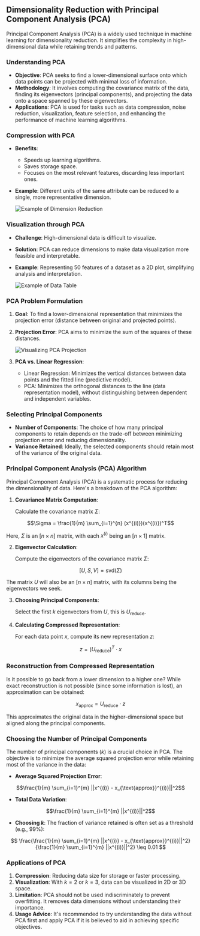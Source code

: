 ## Dimensionality Reduction with Principal Component Analysis (PCA)

Principal Component Analysis (PCA) is a widely used technique in machine learning for dimensionality reduction. It simplifies the complexity in high-dimensional data while retaining trends and patterns.

### Understanding PCA

- **Objective**: PCA seeks to find a lower-dimensional surface onto which data points can be projected with minimal loss of information.
- **Methodology**: It involves computing the covariance matrix of the data, finding its eigenvectors (principal components), and projecting the data onto a space spanned by these eigenvectors.
- **Applications**: PCA is used for tasks such as data compression, noise reduction, visualization, feature selection, and enhancing the performance of machine learning algorithms.

### Compression with PCA

- **Benefits**:
  - Speeds up learning algorithms.
  - Saves storage space.
  - Focuses on the most relevant features, discarding less important ones.
- **Example**: Different units of the same attribute can be reduced to a single, more representative dimension.

  ![Example of Dimension Reduction](https://github.com/djeada/Stanford-Machine-Learning/blob/main/slides/resources/compression_units.png)

### Visualization through PCA

- **Challenge**: High-dimensional data is difficult to visualize.
- **Solution**: PCA can reduce dimensions to make data visualization more feasible and interpretable.
- **Example**: Representing 50 features of a dataset as a 2D plot, simplifying analysis and interpretation.

  ![Example of Data Table](https://github.com/djeada/Stanford-Machine-Learning/blob/main/slides/resources/table.png)

### PCA Problem Formulation

1. **Goal**: To find a lower-dimensional representation that minimizes the projection error (distance between original and projected points).
2. **Projection Error**: PCA aims to minimize the sum of the squares of these distances.

   ![Visualizing PCA Projection](https://github.com/djeada/Stanford-Machine-Learning/blob/main/slides/resources/pca.png)

3. **PCA vs. Linear Regression**:
   - Linear Regression: Minimizes the vertical distances between data points and the fitted line (predictive model).
   - PCA: Minimizes the orthogonal distances to the line (data representation model), without distinguishing between dependent and independent variables.

### Selecting Principal Components

- **Number of Components**: The choice of how many principal components to retain depends on the trade-off between minimizing projection error and reducing dimensionality.
- **Variance Retained**: Ideally, the selected components should retain most of the variance of the original data.

### Principal Component Analysis (PCA) Algorithm

Principal Component Analysis (PCA) is a systematic process for reducing the dimensionality of data. Here's a breakdown of the PCA algorithm:

1. **Covariance Matrix Computation**:
   
   Calculate the covariance matrix $\Sigma$:

$$\Sigma = \frac{1}{m} \sum_{i=1}^{n} (x^{(i)})(x^{(i)})^T$$
   
   Here, $\Sigma$ is an $[n \times n]$ matrix, with each $x^{(i)}$ being an $[n \times 1]$ matrix.

2. **Eigenvector Calculation**:
   
   Compute the eigenvectors of the covariance matrix $\Sigma$:

$$
[U,S,V] = \text{svd}(\Sigma)
$$
   
   The matrix $U$ will also be an $[n \times n]$ matrix, with its columns being the eigenvectors we seek.

3. **Choosing Principal Components**:
   
   Select the first $k$ eigenvectors from $U$, this is $U_{\text{reduce}}$.

4. **Calculating Compressed Representation**:
   
   For each data point $x$, compute its new representation $z$:
 
$$z = (U_{\text{reduce}})^T \cdot x$$

### Reconstruction from Compressed Representation

Is it possible to go back from a lower dimension to a higher one? While exact reconstruction is not possible (since some information is lost), an approximation can be obtained:

$$x_{\text{approx}} = U_{\text{reduce}} \cdot z$$

This approximates the original data in the higher-dimensional space but aligned along the principal components.

### Choosing the Number of Principal Components

The number of principal components ($k$) is a crucial choice in PCA. The objective is to minimize the average squared projection error while retaining most of the variance in the data:

- **Average Squared Projection Error**:

$$\frac{1}{m} \sum_{i=1}^{m} ||x^{(i)} - x_{\text{approx}}^{(i)}||^2$$

- **Total Data Variation**:

$$\frac{1}{m} \sum_{i=1}^{m} ||x^{(i)}||^2$$

- **Choosing $k$**:
  The fraction of variance retained is often set as a threshold (e.g., 99%):

$$
\frac{\frac{1}{m} \sum_{i=1}^{m} ||x^{(i)} - x_{\text{approx}}^{(i)}||^2}
{\frac{1}{m} \sum_{i=1}^{m} ||x^{(i)}||^2} 
\leq 0.01
$$

### Applications of PCA

1. **Compression**: Reducing data size for storage or faster processing.
2. **Visualization**: With $k=2$ or $k=3$, data can be visualized in 2D or 3D space.
3. **Limitation**: PCA should not be used indiscriminately to prevent overfitting. It removes data dimensions without understanding their importance.
4. **Usage Advice**: It's recommended to try understanding the data without PCA first and apply PCA if it is believed to aid in achieving specific objectives.
